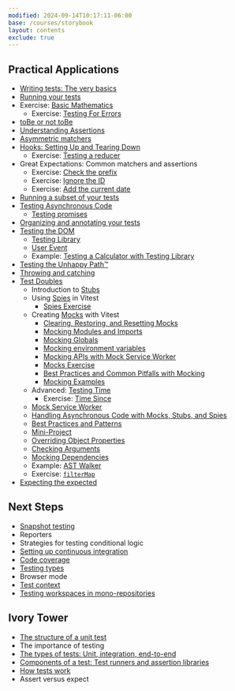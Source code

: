 ```yaml
---
modified: 2024-09-14T10:17:11-06:00
base: /courses/storybook
layout: contents
exclude: true
---
```


## Practical Applications

- [Writing tests: The very basics](the-basics.md)
- [Running your tests](running-tests.md)
- Exercise: [Basic Mathematics](basic-math.md)
	- Exercise: [Testing For Errors](testing-for-errors-exercise.md)
- [toBe or not toBe](to-be-or-not-to-be.md)
- [Understanding Assertions](vitest-assertions.md)
- [Asymmetric matchers](asymmetric-matchers.md)
- [Hooks: Setting Up and Tearing Down](setting-up-and-tearing-down-with-hooks.md)
	- Exercise: [Testing a reducer](testing-a-reducer.md)
- Great Expectations: Common matchers and assertions
	- Exercise: [Check the prefix](exercise-string-matching.md)
	- Exercise: [Ignore the ID](exercise-ignore-the-id.md)
	- Exercise: [Add the current date](exercise-add-timestamp.md)
- [Running a subset of your tests](filtering-tests.md)
- [Testing Asynchronous Code](testing-asynchronous-code.md)
	- [Testing promises](testing-promises.md)
- [Organizing and annotating your tests](organizing-and-annotating-tests.md)
- [Testing the DOM](testing-the-dom.md)
	- [Testing Library](testing-library.md)
	- [User Event](user-event.md)
	- Example: [Testing a Calculator with Testing Library](testing-a-calculator-dom.md)
- [Testing the Unhappy Path™](unhappy-path.md)
- [Throwing and catching](testing-errors.md)
- [Test Doubles](test-doubles.md)
	- Introduction to [Stubs](stubs.md)
	- Using [Spies](spies.md) in Vitest
		- [Spies Exercise](spies-exercise.md)
	- Creating [Mocks](mocks.md) with Vitest
		- [Clearing, Restoring, and Resetting Mocks](clearing-mocks.md)
		- [Mocking Modules and Imports](mocking-modules.md)
		- [Mocking Globals](mocking-globals.md)
		- [Mocking environment variables](mocking-environment-variables.md)
		- [Mocking APIs with Mock Service Worker](mocking-apis.md)
		- [Mocks Exercise](exercise-mocks.md)
		- [Best Practices and Common Pitfalls with Mocking](mocking-best-practices.md)
		- [Mocking Examples](mocking-examples.md)
	- Advanced: [Testing Time](mocking-time.md)
		- Exercise: [Time Since](exercise-time-since.md)
	- [Mock Service Worker](testing-with-mock-service-worker.md)
	- [Handling Asynchronous Code with Mocks, Stubs, and Spies](async-mocking.md)
	- [Best Practices and Patterns](mocking-best-practices.md)
	- [Mini-Project](mocking-project.md)
	- [Overriding Object Properties](overriding-object-properties.md)
	- [Checking Arguments](checking-arguments.md)
	- [Mocking Dependencies](mocking-dependencies)
	- Example: [AST Walker](exercise-ast-walker.md)
	- Exercise: [`filterMap`](exercise-filter-map.md)
- [Expecting the expected](expect-assertions.md)

## Next Steps

- [Snapshot testing](snapshot-testing.md)
- Reporters
- Strategies for testing conditional logic
- [Setting up continuous integration](continuous-integration.md)
- [Code coverage](code-coverage.md)
- [Testing types](testing-types.md)
- Browser mode
- [Test context](test-context.md)
- [Testing workspaces in mono-repositories](workspaces.md)

## Ivory Tower

- [The structure of a unit test](structure-of-a-unit-test.md)
- The importance of testing
- [The types of tests: Unit, integration, end-to-end](types-of-tests.md)
- [Components of a test: Test runners and assertion libraries](test-runners-and-assertion-libraries.md)
- [How tests work](how-tests-work.md)
- Assert versus expect
